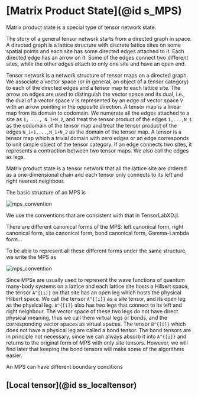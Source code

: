 # [Matrix Product State](@id s_MPS)

Matrix product state is a special type of tensor network state.

The story of a general tensor network starts from a directed graph in space. A directed
graph is a lattice structure with discrete lattice sites on some spatial points and each
site has some directed edges attached to it. Each directed edge has an arrow on it. Some of
the edges connect two different sites, while the other edges attach to only one site and
have an open end.

Tensor network is a network structure of tensor maps on a directed graph. We associate a
vector space (or in general, an object of a tensor category) to each of the directed edges
and a tensor map to each lattice site. The arrow on edges are used to distinguish the vector
space and its dual, i.e., the dual of a vector space ``V`` is represented by an edge of
vector space ``V`` with an arrow pointing in the opposite direction. A tensor map is a
linear map from its domain to codomain. We numerate all the edges attached to a site as
``1, ..., N_1+N_2``, and treat the tensor product of the edges ``1,...,N_1`` as the codomain
of the tensor map and treat the tensor product of the edges ``N_1+1,...,N_1+N_2`` as the
domain of the tensor map. A tensor is a tensor map which a trivial domain with zero edges or
an edge corresponds to unit simple object of the tensor category. If an edge connects
two sites, it represents a contraction between two tensor maps. We also call the edges as
legs.

Matrix product state is a tensor network that all the lattice site are ordered as a
one-dimensional chain and each tensor only connects to its left and right nearest
neighbour.

The basic structure of an MPS is

![mps_convention](figures/mps_convention.svg)

We use the conventions that are consistent with that in TensorLabXD.jl.

There are different canonical forms of the MPS: left canonical form, right canonical form,
site canonical form, bond canonical form,                  Gamma-Lambda form...

To be able to represent all these different forms under the same structure, we write the
MPS as

![mps_convention](figures/mps_ABconvention.svg)

Since MPSs are usually used to represent the wave functions of quantum many-body systems on
a lattice and each lattice site hosts a Hilbert space, the tensor ``A^{[i]}`` on that site
has an open leg which hosts the physical Hilbert space. We call the tensor ``A^{[i]}`` as
a site tensor, and its open leg as the physical leg. ``A^{[i]}`` also has two legs that
connect to its left and right neighbour. The vector space of these two legs do not have
direct physical meaning, thus we call them virtual legs or bonds, and the corresponding
vector spaces as virtual spaces. The tensor ``B^{[i]}`` which does not have a physical leg
are called a bond tensor. The bond tensors are in principle not necessary, since we can
always absorb it into ``A^{[i]}`` and returns to the original form of MPS with only site
tensors. However, we will find later that keeping the bond tensors will make some of the
algorithms easier.

An MPS can have different boundary conditions


## [Local tensor](@id ss_localtensor)
